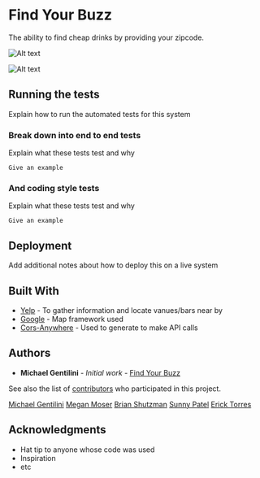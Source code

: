 # Find Your Buzz

The ability to find cheap drinks by providing your zipcode. 

![Alt text](https://i.ibb.co/tmqgLSm/Screen-Shot-2019-04-24-at-3-28-16-AM.png?raw=true)

![Alt text](https://i.ibb.co/wz4SWFr/Screen-Shot-2019-04-24-at-4-06-40-AM.png?raw=true)



## Running the tests

Explain how to run the automated tests for this system

### Break down into end to end tests

Explain what these tests test and why

```
Give an example
```

### And coding style tests

Explain what these tests test and why

```
Give an example
```

## Deployment

Add additional notes about how to deploy this on a live system

## Built With

* [Yelp](https://www.yelp.com/developers/documentation/v3/business) - To gather information and locate vanues/bars near by 
* [Google](https://cors-anywhere.herokuapp.com/) - Map framework used 
* [Cors-Anywhere](https://cors-anywhere.herokuapp.com/) - Used to generate to make API calls


## Authors

* **Michael Gentilini** - *Initial work* - [Find Your Buzz](https://github.com/mgmoser1/group-project-1)



See also the list of [contributors](https://github.com/mgmoser1/group-project-1) who participated in this project.

[Michael Gentilini](https://github.com/dallasappraiser)
[Megan Moser](https://github.com/mgmoser1)
[Brian Shutzman](https://github.com/bjschutzman/totally-trivia)
[Sunny Patel]()
[Erick Torres](https://github.com/ericktorres1)



## Acknowledgments

* Hat tip to anyone whose code was used
* Inspiration
* etc

